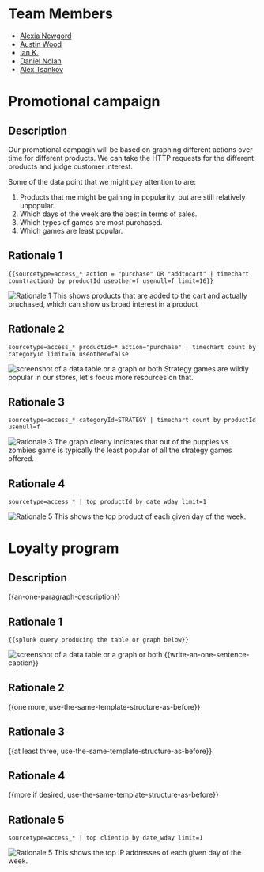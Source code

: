 # Team Members

* [Alexia Newgord](https://github.com/alne4294)
* [Austin Wood](https://github.com/indiesquidge)
* [Ian K.](https://github.com/ianks)
* [Daniel Nolan](https://github.com/dano8957)
* [Alex Tsankov](https://github.com/antsankov)

# Promotional campaign

## Description
Our promotional campagin will be based on graphing different actions over time for different products. We can take the HTTP requests for the different products and judge customer interest. 

Some of the data point that we might pay attention to are: 

1. Products that me might be gaining in popularity, but are still relatively unpopular.
2. Which days of the week are the best in terms of sales. 
3. Which types of games are most purchased. 
4. Which games are least popular. 

## Rationale 1

```
{{sourcetype=access_* action = "purchase" OR "addtocart" | timechart count(action) by productId useother=f usenull=f limit=16}}
```
![Rationale 1](http://i.imgur.com/7gY7AHb.png)
This shows products that are added to the cart and actually pruchased, which can show us broad interest in a product

## Rationale 2

```
sourcetype=access_* productId=* action="purchase" | timechart count by categoryId limit=16 useother=false
```
![screenshot of a data table or a graph or both](https://www.dropbox.com/s/s1jjwbsvue5u4fs/Screenshot%202014-09-08%2018.20.03.png?dl=1) 
Strategy games are wildly popular in our stores, let's focus more resources on that.

## Rationale 3

```
sourcetype=access_* categoryId=STRATEGY | timechart count by productId usenull=f
```
![Rationale 3 ](http://i.imgur.com/qEG7bye.png)
The graph clearly indicates that out of the puppies vs zombies game is typically the least popular of all the strategy games offered.


## Rationale 4

```
sourcetype=access_* | top productId by date_wday limit=1
```
![Rationale 5](http://imgur.com/aNiNyLz.png) 
This shows the top product of each given day of the week.

# Loyalty program

## Description
{{an-one-paragraph-description}}

## Rationale 1

```
{{splunk query producing the table or graph below}}
```
![screenshot of a data table or a graph or both](image.png?raw=true) 
{{write-an-one-sentence-caption}}

## Rationale 2

{{one more, use-the-same-template-structure-as-before}}

## Rationale 3

{{at least three, use-the-same-template-structure-as-before}}

## Rationale 4

{{more if desired, use-the-same-template-structure-as-before}}

## Rationale 5

```
sourcetype=access_* | top clientip by date_wday limit=1
```
![Rationale 5](http://imgur.com/pX4XVHk.png) 
This shows the top IP addresses of each given day of the week.

